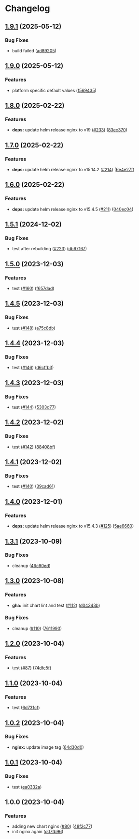 # Changelog

## [1.9.1](https://github.com/sunggun-yu/meowhq-helm-charts/compare/meowhq-nginx-v1.9.0...meowhq-nginx-v1.9.1) (2025-05-12)


### Bug Fixes

* build failed ([ad89205](https://github.com/sunggun-yu/meowhq-helm-charts/commit/ad89205a069e5a7f507ff021254bac252fce82d3))

## [1.9.0](https://github.com/sunggun-yu/meowhq-helm-charts/compare/meowhq-nginx-v1.8.0...meowhq-nginx-v1.9.0) (2025-05-12)


### Features

* platform specific default values ([f569435](https://github.com/sunggun-yu/meowhq-helm-charts/commit/f569435abcf218c811bd19227f1dfdb2560b9ced))

## [1.8.0](https://github.com/sunggun-yu/meowhq-helm-charts/compare/meowhq-nginx-v1.7.0...meowhq-nginx-v1.8.0) (2025-02-22)


### Features

* **deps:** update helm release nginx to v19 ([#233](https://github.com/sunggun-yu/meowhq-helm-charts/issues/233)) ([83ec370](https://github.com/sunggun-yu/meowhq-helm-charts/commit/83ec3700f90c86edd4ffb04803970dff0a85a68e))

## [1.7.0](https://github.com/sunggun-yu/meowhq-helm-charts/compare/meowhq-nginx-v1.6.0...meowhq-nginx-v1.7.0) (2025-02-22)


### Features

* **deps:** update helm release nginx to v15.14.2 ([#214](https://github.com/sunggun-yu/meowhq-helm-charts/issues/214)) ([6e4e27f](https://github.com/sunggun-yu/meowhq-helm-charts/commit/6e4e27faacf235a6668bea1f234834598c11b70c))

## [1.6.0](https://github.com/sunggun-yu/meowhq-helm-charts/compare/meowhq-nginx-v1.5.1...meowhq-nginx-v1.6.0) (2025-02-22)


### Features

* **deps:** update helm release nginx to v15.4.5 ([#211](https://github.com/sunggun-yu/meowhq-helm-charts/issues/211)) ([040ec04](https://github.com/sunggun-yu/meowhq-helm-charts/commit/040ec045db64a2129a6ac9f09ab2c99f9d8aef88))

## [1.5.1](https://github.com/sunggun-yu/meowhq-helm-charts/compare/meowhq-nginx-v1.5.0...meowhq-nginx-v1.5.1) (2024-12-02)


### Bug Fixes

* test after rebuilding ([#223](https://github.com/sunggun-yu/meowhq-helm-charts/issues/223)) ([db67167](https://github.com/sunggun-yu/meowhq-helm-charts/commit/db67167111791639e3563a97eb41cbcd4a3c2c91))

## [1.5.0](https://github.com/sunggun-yu/meowhq-helm-charts/compare/meowhq-nginx-v1.4.5...meowhq-nginx-v1.5.0) (2023-12-03)


### Features

* test ([#160](https://github.com/sunggun-yu/meowhq-helm-charts/issues/160)) ([f657dad](https://github.com/sunggun-yu/meowhq-helm-charts/commit/f657dada50a1f619d734e19af1efb1be04af3475))

## [1.4.5](https://github.com/sunggun-yu/meowhq-helm-charts/compare/meowhq-nginx-v1.4.4...meowhq-nginx-v1.4.5) (2023-12-03)


### Bug Fixes

* test ([#148](https://github.com/sunggun-yu/meowhq-helm-charts/issues/148)) ([a75c8db](https://github.com/sunggun-yu/meowhq-helm-charts/commit/a75c8dbbcfed1c5cc948af6589fa98db5069e62b))

## [1.4.4](https://github.com/sunggun-yu/meowhq-helm-charts/compare/meowhq-nginx-v1.4.3...meowhq-nginx-v1.4.4) (2023-12-03)


### Bug Fixes

* test ([#146](https://github.com/sunggun-yu/meowhq-helm-charts/issues/146)) ([d6cffb3](https://github.com/sunggun-yu/meowhq-helm-charts/commit/d6cffb3e274c072c7d24b69045726f48435db665))

## [1.4.3](https://github.com/sunggun-yu/meowhq-helm-charts/compare/meowhq-nginx-v1.4.2...meowhq-nginx-v1.4.3) (2023-12-03)


### Bug Fixes

* test ([#144](https://github.com/sunggun-yu/meowhq-helm-charts/issues/144)) ([5303d77](https://github.com/sunggun-yu/meowhq-helm-charts/commit/5303d777770199074266b6863bd63fd56fed4524))

## [1.4.2](https://github.com/sunggun-yu/meowhq-helm-charts/compare/meowhq-nginx-v1.4.1...meowhq-nginx-v1.4.2) (2023-12-02)


### Bug Fixes

* test ([#142](https://github.com/sunggun-yu/meowhq-helm-charts/issues/142)) ([88408bf](https://github.com/sunggun-yu/meowhq-helm-charts/commit/88408bf1fba6bd185894e3514d735a78dc04eddd))

## [1.4.1](https://github.com/sunggun-yu/meowhq-helm-charts/compare/meowhq-nginx-v1.4.0...meowhq-nginx-v1.4.1) (2023-12-02)


### Bug Fixes

* test ([#140](https://github.com/sunggun-yu/meowhq-helm-charts/issues/140)) ([39cad61](https://github.com/sunggun-yu/meowhq-helm-charts/commit/39cad61e368905fa25fe48a6c57950fba55c1ef3))

## [1.4.0](https://github.com/sunggun-yu/meowhq-helm-charts/compare/meowhq-nginx-v1.3.1...meowhq-nginx-v1.4.0) (2023-12-01)


### Features

* **deps:** update helm release nginx to v15.4.3 ([#125](https://github.com/sunggun-yu/meowhq-helm-charts/issues/125)) ([5ae6660](https://github.com/sunggun-yu/meowhq-helm-charts/commit/5ae66607744a9f4636a23eccee54cf773dc2fb2b))

## [1.3.1](https://github.com/sunggun-yu/meowhq-helm-charts/compare/meowhq-nginx-v1.3.0...meowhq-nginx-v1.3.1) (2023-10-09)


### Bug Fixes

* cleanup ([46c90ed](https://github.com/sunggun-yu/meowhq-helm-charts/commit/46c90ed5bff036a62d35255b025c5aea0117bb43))

## [1.3.0](https://github.com/sunggun-yu/meowhq-helm-charts/compare/meowhq-nginx-v1.2.0...meowhq-nginx-v1.3.0) (2023-10-08)


### Features

* **gha:** init chart lint and test ([#112](https://github.com/sunggun-yu/meowhq-helm-charts/issues/112)) ([d04343b](https://github.com/sunggun-yu/meowhq-helm-charts/commit/d04343b99d2cbf37e0bfc1f4f9809203c4038f7a))


### Bug Fixes

* cleanup ([#110](https://github.com/sunggun-yu/meowhq-helm-charts/issues/110)) ([7611990](https://github.com/sunggun-yu/meowhq-helm-charts/commit/76119901226d4a1cb395a831fa76501dd041d4b0))

## [1.2.0](https://github.com/sunggun-yu/meowhq-helm-charts/compare/meowhq-nginx-v1.1.0...meowhq-nginx-v1.2.0) (2023-10-04)


### Features

* test ([#87](https://github.com/sunggun-yu/meowhq-helm-charts/issues/87)) ([74dfc5f](https://github.com/sunggun-yu/meowhq-helm-charts/commit/74dfc5f26ca51c930d2dc66db94a9881975aa025))

## [1.1.0](https://github.com/sunggun-yu/meowhq-helm-charts/compare/meowhq-nginx-v1.0.2...meowhq-nginx-v1.1.0) (2023-10-04)


### Features

* test ([6d731cf](https://github.com/sunggun-yu/meowhq-helm-charts/commit/6d731cfdaa71a60a55ce1d4349e70aeedf189f20))

## [1.0.2](https://github.com/sunggun-yu/meowhq-helm-charts/compare/meowhq-nginx-v1.0.1...meowhq-nginx-v1.0.2) (2023-10-04)


### Bug Fixes

* **nginx:** update image tag ([64d30d0](https://github.com/sunggun-yu/meowhq-helm-charts/commit/64d30d0970a9f75c671676fef66b2f531c635727))

## [1.0.1](https://github.com/sunggun-yu/meowhq-helm-charts/compare/meowhq-nginx-v1.0.0...meowhq-nginx-v1.0.1) (2023-10-04)


### Bug Fixes

* test ([ea0332a](https://github.com/sunggun-yu/meowhq-helm-charts/commit/ea0332a7ce85baa4f03fad46a2126f7bbd59c4e2))

## 1.0.0 (2023-10-04)


### Features

* adding new chart nginx ([#80](https://github.com/sunggun-yu/meowhq-helm-charts/issues/80)) ([48f2c77](https://github.com/sunggun-yu/meowhq-helm-charts/commit/48f2c7773a88151d8b890d2f4006b5373c5a86ce))
* init nginx again ([c07fb96](https://github.com/sunggun-yu/meowhq-helm-charts/commit/c07fb96aa43e8ae913e385e1f092afae76ed85f5))
